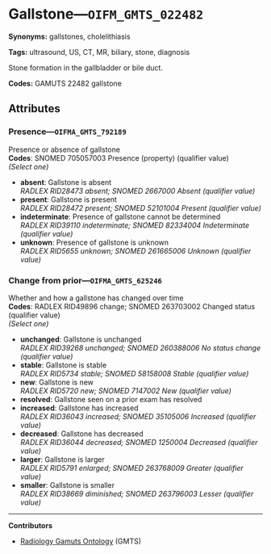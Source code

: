 # Gallstone—`OIFM_GMTS_022482`

**Synonyms:** gallstones, cholelithiasis

**Tags:** ultrasound, US, CT, MR, biliary, stone, diagnosis

Stone formation in the gallbladder or bile duct.

**Codes:** GAMUTS 22482 gallstone

## Attributes

### Presence—`OIFMA_GMTS_792189`

Presence or absence of gallstone  
**Codes**: SNOMED 705057003 Presence (property) (qualifier value)  
*(Select one)*

- **absent**: Gallstone is absent  
_RADLEX RID28473 absent; SNOMED 2667000 Absent (qualifier value)_
- **present**: Gallstone is present  
_RADLEX RID28472 present; SNOMED 52101004 Present (qualifier value)_
- **indeterminate**: Presence of gallstone cannot be determined  
_RADLEX RID39110 indeterminate; SNOMED 82334004 Indeterminate (qualifier value)_
- **unknown**: Presence of gallstone is unknown  
_RADLEX RID5655 unknown; SNOMED 261665006 Unknown (qualifier value)_

### Change from prior—`OIFMA_GMTS_625246`

Whether and how a gallstone has changed over time  
**Codes**: RADLEX RID49896 change; SNOMED 263703002 Changed status (qualifier value)  
*(Select one)*

- **unchanged**: Gallstone is unchanged  
_RADLEX RID39268 unchanged; SNOMED 260388006 No status change (qualifier value)_
- **stable**: Gallstone is stable  
_RADLEX RID5734 stable; SNOMED 58158008 Stable (qualifier value)_
- **new**: Gallstone is new  
_RADLEX RID5720 new; SNOMED 7147002 New (qualifier value)_
- **resolved**: Gallstone seen on a prior exam has resolved  
- **increased**: Gallstone has increased  
_RADLEX RID36043 increased; SNOMED 35105006 Increased (qualifier value)_
- **decreased**: Gallstone has decreased  
_RADLEX RID36044 decreased; SNOMED 1250004 Decreased (qualifier value)_
- **larger**: Gallstone is larger  
_RADLEX RID5791 enlarged; SNOMED 263768009 Greater (qualifier value)_
- **smaller**: Gallstone is smaller  
_RADLEX RID38669 diminished; SNOMED 263796003 Lesser (qualifier value)_

---

**Contributors**

- [Radiology Gamuts Ontology](https://gamuts.net/) (GMTS)
